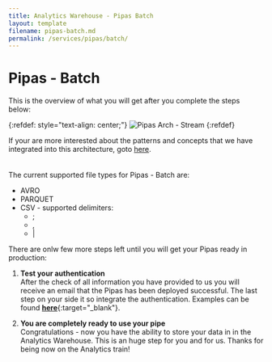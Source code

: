 ```yaml
---
title: Analytics Warehouse - Pipas Batch
layout: template
filename: pipas-batch.md
permalink: /services/pipas/batch/
--- 
```

# Pipas - Batch
This is the overview of what you will get after you complete the steps below:

{:refdef: style="text-align: center;"}
![Pipas Arch - Stream]({{site.baseurl}}/2-arch-principles-tenet/pipas/batch-arch-pic.png)
{:refdef}

If your are more interested about the patterns and concepts that we have integrated into this architecture, goto [here]({{site.baseurl}}/arch-principles-tenet/ref-patterns/pipas-batch/).
<br/><br/><br/>
The current supported file types for Pipas - Batch are:
- AVRO
- PARQUET
- CSV - supported delimiters:
	- ;
	- ,
	- &#124;

There are onlw few more steps left until you will get your Pipas ready in production:

1. **Test your authentication**<br/>
After the check of all information you have provided to us you will receive an email that the Pipas has been deployed successful. The last step on your side it so integrate the authentication. Examples can be found [**here**]({{site.baseurl}}/services/pipas/batch/test-auth/){:target="_blank"}. 

2. **You are completely ready to use your pipe**<br/>
Congratulations - now you have the ability to store your data in in the Analytics Warehouse. This is an huge step for you and for us. Thanks for being now on the Analytics train!